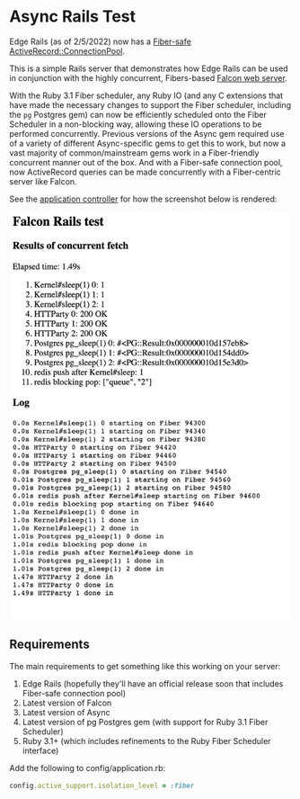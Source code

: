 # Async Rails Test

Edge Rails (as of 2/5/2022) now has a [Fiber-safe ActiveRecord::ConnectionPool](https://github.com/rails/rails/pull/44219).

This is a simple Rails server that demonstrates how Edge Rails can be used in conjunction
with the highly concurrent, Fibers-based [Falcon web server](https://github.com/socketry/falcon).

With the Ruby 3.1 Fiber scheduler, any Ruby IO
(and any C extensions that have made the necessary changes to support the Fiber scheduler,
including the `pg` Postgres gem) can now be efficiently scheduled onto the Fiber Scheduler
in a non-blocking way, allowing these IO operations to be performed concurrently. Previous
versions of the Async gem required use of a variety of different Async-specific gems to
get this to work, but now a vast majority of common/mainstream gems work in a
Fiber-friendly concurrent manner out of the box. And with a Fiber-safe connection pool,
now ActiveRecord queries can be made concurrently with a Fiber-centric server like Falcon.

See the [application controller](./app/controllers/application_controller.rb) for
how the screenshot below is rendered:

![screenshot](./index_screenshot.png)

## Requirements

The main requirements to get something like this working on your server:

1. Edge Rails (hopefully they'll have an official release soon that includes Fiber-safe connection pool)
1. Latest version of Falcon
1. Latest version of Async
1. Latest version of pg Postgres gem (with support for Ruby 3.1 Fiber Scheduler)
1. Ruby 3.1+ (which includes refinements to the Ruby Fiber Scheduler interface)

Add the following to config/application.rb:

```rb
config.active_support.isolation_level = :fiber
```

